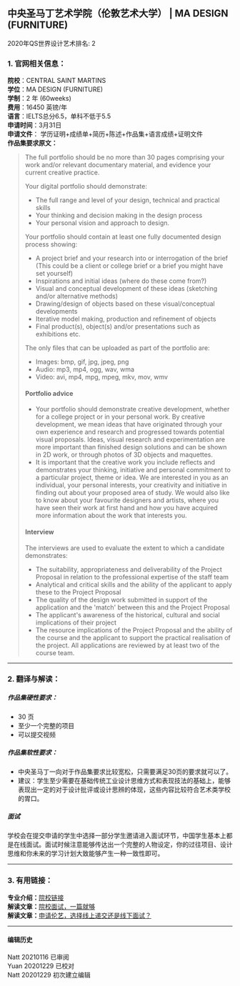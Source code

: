 ## 中央圣马丁艺术学院（伦敦艺术大学） | MA DESIGN (FURNITURE)

2020年QS世界设计艺术排名: 2  

### 1. 官网相关信息：

**院校**：CENTRAL SAINT MARTINS  
**学位**：MA DESIGN (FURNITURE)  
**学制**：2 年 (60weeks)  
**费用**：16450 英镑/年  
**语言**：IELTS总分6.5，单科不低于5.5  
**申请时间**：3月31日  
**申请文件**： 学历证明+成绩单+简历+陈述+作品集+语言成绩+证明文件  
**作品集要求原文：**   

>The full portfolio should be no more than 30 pages comprising your work and/or relevant documentary material, and evidence your current creative practice.
>
>Your digital portfolio should demonstrate:
> - The full range and level of your design, technical and practical skills
> - Your thinking and decision making in the design process
> - Your personal vision and approach to design.
>
> Your portfolio should contain at least one fully documented design process showing:
> - A project brief and your research into or interrogation of the brief (This could be a client or college brief or a brief you might have set yourself)
> - Inspirations and initial ideas (where do these come from?)
> - Visual and conceptual development of these ideas (sketching and/or alternative methods)
> - Drawing/design of objects based on these visual/conceptual developments
> - Iterative model making, production and refinement of objects
> - Final product(s), object(s) and/or presentations such as exhibitions etc.
>
> The only files that can be uploaded as part of the portfolio are:
> - Images: bmp, gif, jpg, jpeg, png
> - Audio: mp3, mp4, ogg, wav, wma
> - Video: avi, mp4, mpg, mpeg, mkv, mov, wmv
>
> #### Portfolio advice
>
> - Your portfolio should demonstrate creative development, whether for a college project or in your personal work. By creative development, we mean ideas that have originated through your own experience and research and progressed towards potential visual proposals. Ideas, visual research and experimentation are more important than finished design solutions and can be shown in 2D work, or through photos of 3D objects and maquettes.  
> - It is important that the creative work you include reflects and demonstrates your thinking, initiative and personal commitment to a particular project, theme or idea.  We are interested in you as an individual, your personal interests, your creativity and initiative in finding out about your proposed area of study. We would also like to know about your favourite designers and artists, where you have seen their work at first hand and how you have acquired more information about the work that interests you.
>
> #### Interview
> The interviews are used to evaluate the extent to which a candidate demonstrates:
> - The suitability, appropriateness and deliverability of the Project Proposal in relation to the professional expertise of the staff team
> - Analytical and critical skills and the ability of the applicant to apply these to the Project Proposal
> - The quality of the design work submitted in support of the application and the 'match' between this and the Project Proposal
> - The applicant's awareness of the historical, cultural and social implications of their project
> - The resource implications of the Project Proposal and the ability of the course and the applicant to support the practical realisation of the project. All applications are reviewed by at least two of the course team.



---


### 2. 翻译与解读：

##### 作品集硬性要求：
- 30 页
- 至少一个完整的项目  
- 可以提交视频

##### 作品集软性要求：

- 中央圣马丁一向对于作品集要求比较宽松，只需要满足30页的要求就可以了。  
- 建议：学生至少需要在基础传统工业设计思维方式和表现技法的基础上，能够表现出一定的对于设计批评或设计思辨的体现，这些内容比较符合艺术类学校的胃口。


##### 面试  

学校会在提交申请的学生中选择一部分学生邀请进入面试环节，中国学生基本上都是在线面试。面试时候注意能够传达出一个完整的人物设定，你的过往项目、设计思维和你未来的学习计划大致能够产生一种一致性即可。


---


### 3. 有用链接：

**专业介绍：**[院校链接](https://www.arts.ac.uk/subjects/3d-design-and-product-design/postgraduate/ma-design-ceramics-ma-design-furniture-ma-design-jewellery-csm#fees-and-funding)  
**解读文章：**[院校面试，一篇就够](http://www.makebi.net/36254.html)  
**解读文章：**[申请伦艺，选择线上递交还是线下面试？](http://www.makebi.net/38849.html)  




---


#### 编辑历史  
Natt 20210116 已审阅  
Yuan 20201229 已校对  
Natt 20201229 初次建立编辑  
